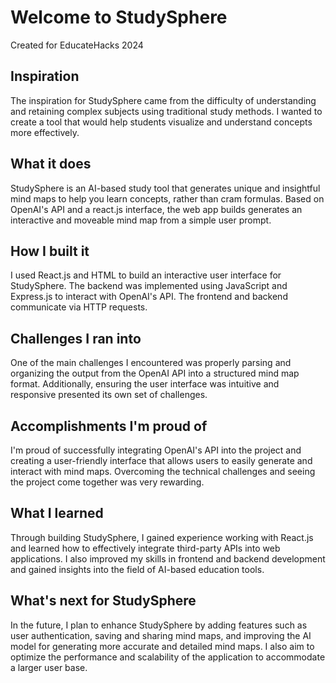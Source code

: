 # Welcome to StudySphere
Created for EducateHacks 2024

## Inspiration
The inspiration for StudySphere came from the difficulty of understanding and retaining complex subjects using traditional study methods. I wanted to create a tool that would help students visualize and understand concepts more effectively.

## What it does
StudySphere is an AI-based study tool that generates unique and insightful mind maps to help you learn concepts, rather than cram formulas. Based on OpenAI's API and a react.js interface, the web app builds generates an interactive and moveable mind map from a simple user prompt.

## How I built it
I used React.js and HTML to build an interactive user interface for StudySphere. The backend was implemented using JavaScript and Express.js to interact with OpenAI's API. The frontend and backend communicate via HTTP requests.

## Challenges I ran into
One of the main challenges I encountered was properly parsing and organizing the output from the OpenAI API into a structured mind map format. Additionally, ensuring the user interface was intuitive and responsive presented its own set of challenges.

## Accomplishments I'm proud of
I'm proud of successfully integrating OpenAI's API into the project and creating a user-friendly interface that allows users to easily generate and interact with mind maps. Overcoming the technical challenges and seeing the project come together was very rewarding.

## What I learned
Through building StudySphere, I gained experience working with React.js and learned how to effectively integrate third-party APIs into web applications. I also improved my skills in frontend and backend development and gained insights into the field of AI-based education tools.

## What's next for StudySphere
In the future, I plan to enhance StudySphere by adding features such as user authentication, saving and sharing mind maps, and improving the AI model for generating more accurate and detailed mind maps. I also aim to optimize the performance and scalability of the application to accommodate a larger user base.
